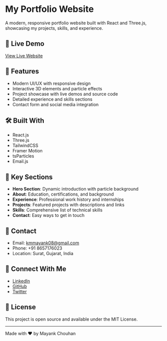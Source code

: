 # My Portfolio Website

A modern, responsive portfolio website built with React and Three.js, showcasing my projects, skills, and experience.

## 🌟 Live Demo

[View Live Website](https://mayank2264.github.io/MY_PORTFOLIO/)

## 🚀 Features

- Modern UI/UX with responsive design
- Interactive 3D elements and particle effects
- Project showcase with live demos and source code
- Detailed experience and skills sections
- Contact form and social media integration

## 🛠️ Built With

- React.js
- Three.js
- TailwindCSS
- Framer Motion
- tsParticles
- Email.js

## 🎯 Key Sections

- **Hero Section**: Dynamic introduction with particle background
- **About**: Education, certifications, and background
- **Experience**: Professional work history and internships
- **Projects**: Featured projects with descriptions and links
- **Skills**: Comprehensive list of technical skills
- **Contact**: Easy ways to get in touch

## 📱 Contact

- Email: kmmayank08@gmail.com
- Phone: +91 8657176023
- Location: Surat, Gujarat, India

## 🔗 Connect With Me

- [LinkedIn](your-linkedin-url)
- [GitHub](your-github-url)
- [Twitter](your-twitter-url)

## 📄 License

This project is open source and available under the MIT License.

---
Made with ❤️ by Mayank Chouhan
